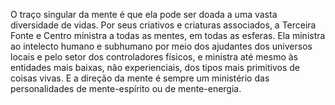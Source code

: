 ﻿O traço singular da mente é que ela pode ser doada a uma vasta diversidade de vidas. Por seus criativos e criaturas associados, a Terceira Fonte e Centro ministra a todas as mentes, em todas as esferas. Ela ministra ao intelecto humano e subhumano por meio dos ajudantes dos universos locais e pelo setor  dos controladores físicos, e ministra até mesmo às entidades mais baixas, não experienciais, dos tipos mais primitivos de coisas vivas. E a direção da mente é sempre um ministério das personalidades de mente-espírito ou de mente-energia.